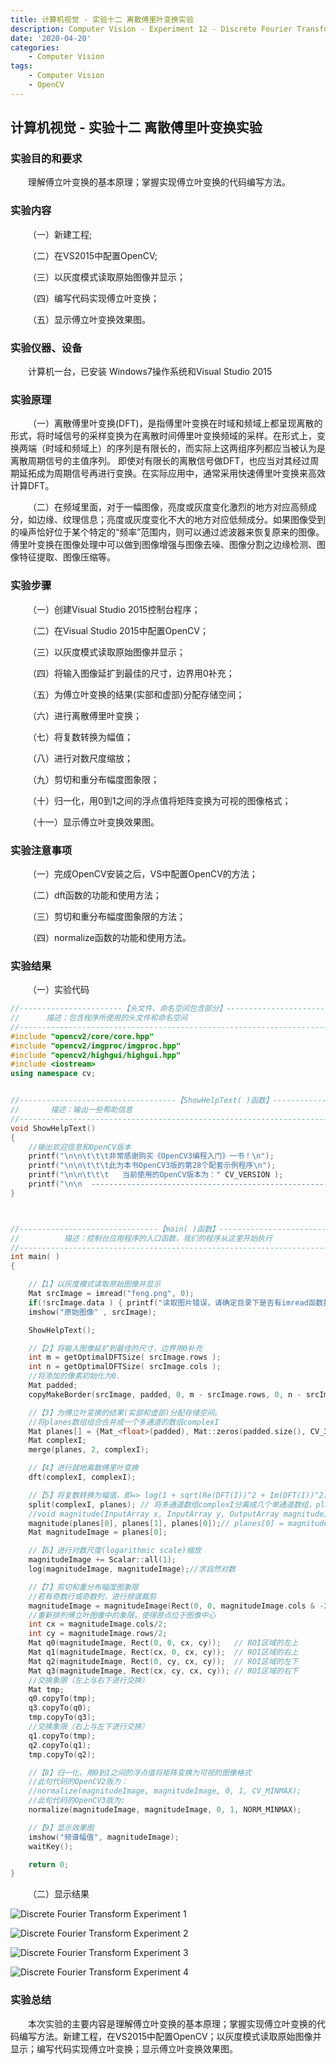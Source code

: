 ```yaml
---
title: 计算机视觉 - 实验十二 离散傅里叶变换实验
description: Computer Vision - Experiment 12 - Discrete Fourier Transform Experiment
date: '2020-04-20'
categories:
    - Computer Vision
tags:
    - Computer Vision
    - OpenCV
---
```


## 计算机视觉 - 实验十二 离散傅里叶变换实验

### 实验目的和要求

&emsp;&emsp;理解傅立叶变换的基本原理；掌握实现傅立叶变换的代码编写方法。

### 实验内容

&emsp;&emsp;（一）新建工程;

&emsp;&emsp;（二）在VS2015中配置OpenCV;

&emsp;&emsp;（三）以灰度模式读取原始图像并显示；

&emsp;&emsp;（四）编写代码实现傅立叶变换；

&emsp;&emsp;（五）显示傅立叶变换效果图。  

### 实验仪器、设备

&emsp;&emsp;计算机一台，已安装 Windows7操作系统和Visual Studio 2015

### 实验原理

&emsp;&emsp;（一）离散傅里叶变换(DFT)，是指傅里叶变换在时域和频域上都呈现离散的形式，将时域信号的采样变换为在离散时间傅里叶变换频域的采样。在形式上，变换两端（时域和频域上）的序列是有限长的，而实际上这两组序列都应当被认为是离散周期信号的主值序列。 即使对有限长的离散信号做DFT，也应当对其经过周期延拓成为周期信号再进行变换。在实际应用中，通常采用快速傅里叶变换来高效计算DFT。

&emsp;&emsp;（二）在频域里面，对于一幅图像，亮度或灰度变化激烈的地方对应高频成分，如边缘、纹理信息；亮度或灰度变化不大的地方对应低频成分。如果图像受到的噪声恰好位于某个特定的“频率”范围内，则可以通过滤波器来恢复原来的图像。傅里叶变换在图像处理中可以做到图像增强与图像去噪、图像分割之边缘检测、图像特征提取、图像压缩等。

### 实验步骤

&emsp;&emsp;（一）创建Visual Studio 2015控制台程序；

&emsp;&emsp;（二）在Visual Studio 2015中配置OpenCV；

&emsp;&emsp;（三）以灰度模式读取原始图像并显示；

&emsp;&emsp;（四）将输入图像延扩到最佳的尺寸，边界用0补充；

&emsp;&emsp;（五）为傅立叶变换的结果(实部和虚部)分配存储空间；

&emsp;&emsp;（六）进行离散傅里叶变换；

&emsp;&emsp;（七）将复数转换为幅值；

&emsp;&emsp;（八）进行对数尺度缩放；

&emsp;&emsp;（九）剪切和重分布幅度图象限；

&emsp;&emsp;（十）归一化，用0到1之间的浮点值将矩阵变换为可视的图像格式；

&emsp;&emsp;（十一）显示傅立叶变换效果图。

### 实验注意事项

&emsp;&emsp;（一）完成OpenCV安装之后，VS中配置OpenCV的方法；

&emsp;&emsp;（二）dft函数的功能和使用方法；

&emsp;&emsp;（三）剪切和重分布幅度图象限的方法；

&emsp;&emsp;（四）normalize函数的功能和使用方法。

### 实验结果

&emsp;&emsp;（一）实验代码

```cpp
//-----------------------【头文件、命名空间包含部分】-----------------------------
//		描述：包含程序所使用的头文件和命名空间
//---------------------------------------------------------------------------------
#include "opencv2/core/core.hpp"
#include "opencv2/imgproc/imgproc.hpp"
#include "opencv2/highgui/highgui.hpp"
#include <iostream>
using namespace cv;


//-----------------------------------【ShowHelpText( )函数】------------------------
//		 描述：输出一些帮助信息
//----------------------------------------------------------------------------------
void ShowHelpText()
{
	//输出欢迎信息和OpenCV版本
	printf("\n\n\t\t\t非常感谢购买《OpenCV3编程入门》一书！\n");
	printf("\n\n\t\t\t此为本书OpenCV3版的第28个配套示例程序\n");
	printf("\n\n\t\t\t   当前使用的OpenCV版本为：" CV_VERSION );
	printf("\n\n  ----------------------------------------------------------------------------\n");
}



//-------------------------------【main( )函数】-----------------------------------------
//          描述：控制台应用程序的入口函数，我们的程序从这里开始执行
//-------------------------------------------------------------------------------------
int main( )
{

	//【1】以灰度模式读取原始图像并显示
	Mat srcImage = imread("feng.png", 0);
	if(!srcImage.data ) { printf("读取图片错误，请确定目录下是否有imread函数指定图片存在~！ \n"); return false; } 
	imshow("原始图像" , srcImage);   

	ShowHelpText();

	//【2】将输入图像延扩到最佳的尺寸，边界用0补充
	int m = getOptimalDFTSize( srcImage.rows );
	int n = getOptimalDFTSize( srcImage.cols ); 
	//将添加的像素初始化为0.
	Mat padded;  
	copyMakeBorder(srcImage, padded, 0, m - srcImage.rows, 0, n - srcImage.cols, BORDER_CONSTANT, Scalar::all(0));

	//【3】为傅立叶变换的结果(实部和虚部)分配存储空间。
	//将planes数组组合合并成一个多通道的数组complexI
	Mat planes[] = {Mat_<float>(padded), Mat::zeros(padded.size(), CV_32F)};
	Mat complexI;
	merge(planes, 2, complexI);         

	//【4】进行就地离散傅里叶变换
	dft(complexI, complexI);           

	//【5】将复数转换为幅值，即=> log(1 + sqrt(Re(DFT(I))^2 + Im(DFT(I))^2))
	split(complexI, planes); // 将多通道数组complexI分离成几个单通道数组，planes[0] = Re(DFT(I), planes[1] = Im(DFT(I))
	//void magnitude(InputArray x, InputArray y, OutputArray magnitude);
	magnitude(planes[0], planes[1], planes[0]);// planes[0] = magnitude  
	Mat magnitudeImage = planes[0];

	//【6】进行对数尺度(logarithmic scale)缩放
	magnitudeImage += Scalar::all(1);
	log(magnitudeImage, magnitudeImage);//求自然对数

	//【7】剪切和重分布幅度图象限
	//若有奇数行或奇数列，进行频谱裁剪      
	magnitudeImage = magnitudeImage(Rect(0, 0, magnitudeImage.cols & -2, magnitudeImage.rows & -2));
	//重新排列傅立叶图像中的象限，使得原点位于图像中心  
	int cx = magnitudeImage.cols/2;
	int cy = magnitudeImage.rows/2;
	Mat q0(magnitudeImage, Rect(0, 0, cx, cy));   // ROI区域的左上
	Mat q1(magnitudeImage, Rect(cx, 0, cx, cy));  // ROI区域的右上
	Mat q2(magnitudeImage, Rect(0, cy, cx, cy));  // ROI区域的左下
	Mat q3(magnitudeImage, Rect(cx, cy, cx, cy)); // ROI区域的右下
	//交换象限（左上与右下进行交换）
	Mat tmp;                           
	q0.copyTo(tmp);
	q3.copyTo(q0);
	tmp.copyTo(q3);
	//交换象限（右上与左下进行交换）
	q1.copyTo(tmp);                 
	q2.copyTo(q1);
	tmp.copyTo(q2);

	//【8】归一化，用0到1之间的浮点值将矩阵变换为可视的图像格式
	//此句代码的OpenCV2版为：
	//normalize(magnitudeImage, magnitudeImage, 0, 1, CV_MINMAX); 
	//此句代码的OpenCV3版为:
	normalize(magnitudeImage, magnitudeImage, 0, 1, NORM_MINMAX); 

	//【9】显示效果图
	imshow("频谱幅值", magnitudeImage);    
	waitKey();

	return 0;
}
```

&emsp;&emsp;（二）显示结果

![Discrete Fourier Transform Experiment 1](https://raw.githubusercontent.com/JavenJin/blog-image/master/content/post/Campus%20Projects/Computer%20Vision/Experiment%2012%20Discrete%20Fourier%20Transform%20Experiment/discrete-fourier-transform-experiment1.png)

![Discrete Fourier Transform Experiment 2](https://raw.githubusercontent.com/JavenJin/blog-image/master/content/post/Campus%20Projects/Computer%20Vision/Experiment%2012%20Discrete%20Fourier%20Transform%20Experiment/discrete-fourier-transform-experiment2.png)

![Discrete Fourier Transform Experiment 3](https://raw.githubusercontent.com/JavenJin/blog-image/master/content/post/Campus%20Projects/Computer%20Vision/Experiment%2012%20Discrete%20Fourier%20Transform%20Experiment/discrete-fourier-transform-experiment3.png)

![Discrete Fourier Transform Experiment 4](https://raw.githubusercontent.com/JavenJin/blog-image/master/content/post/Campus%20Projects/Computer%20Vision/Experiment%2012%20Discrete%20Fourier%20Transform%20Experiment/discrete-fourier-transform-experiment4.png)

### 实验总结

&emsp;&emsp;本次实验的主要内容是理解傅立叶变换的基本原理；掌握实现傅立叶变换的代码编写方法。新建工程，在VS2015中配置OpenCV；以灰度模式读取原始图像并显示；编写代码实现傅立叶变换；显示傅立叶变换效果图。